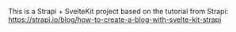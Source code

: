 This is a Strapi + SvelteKit project based on the tutorial from Strapi:
https://strapi.io/blog/how-to-create-a-blog-with-svelte-kit-strapi
